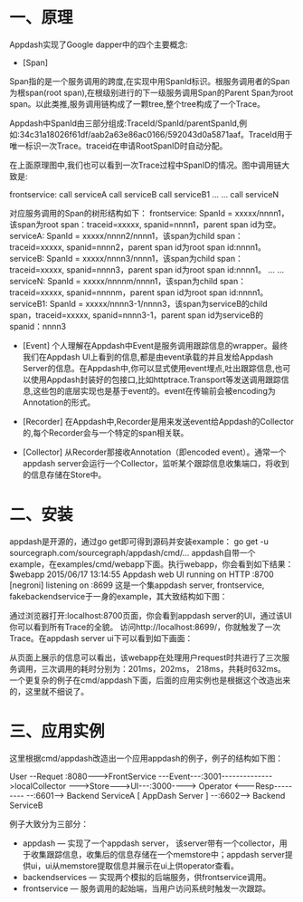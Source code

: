 # 一、原理
Appdash实现了Google dapper中的四个主要概念:

- [Span]

Span指的是一个服务调用的跨度,在实现中用SpanId标识。根服务调用者的Span为根span(root span),在根级别进行的下一级服务调用Span的Parent Span为root span。以此类推,服务调用链构成了一颗tree,整个tree构成了一个Trace。

Appdash中SpanId由三部分组成:TraceId/SpanId/parentSpanId,例如:34c31a18026f61df/aab2a63e86ac0166/592043d0a5871aaf。TraceId用于唯一标识一次Trace。traceid在申请RootSpanID时自动分配。

在上面原理图中,我们也可以看到一次Trace过程中SpanID的情况。图中调用链大致是:

frontservice:
    call serviceA
    call serviceB
                    call serviceB1
    ... ... 
    call serviceN

对应服务调用的Span的树形结构如下：
frontservice: SpanId = xxxxx/nnnn1，该span为root span：traceid=xxxxx, spanid=nnnn1，parent span id为空。
serviceA: SpanId = xxxxx/nnnn2/nnnn1，该span为child span：traceid=xxxxx, spanid=nnnn2，parent span id为root span id:nnnn1。
serviceB: SpanId = xxxxx/nnnn3/nnnn1，该span为child span：traceid=xxxxx, spanid=nnnn3，parent span id为root span id:nnnn1。
… …
serviceN: SpanId = xxxxx/nnnnm/nnnn1，该span为child span：traceid=xxxxx, spanid=nnnnm，parent span id为root span id:nnnn1。
serviceB1: SpanId = xxxxx/nnnn3-1/nnnn3，该span为serviceB的child span，traceid=xxxxx, spanid=nnnn3-1，parent span id为serviceB的spanid：nnnn3

- [Event]
个人理解在Appdash中Event是服务调用跟踪信息的wrapper。最终我们在Appdash UI上看到的信息,都是由event承载的并且发给Appdash Server的信息。在Appdash中,你可以显式使用event埋点,吐出跟踪信息,也可以使用Appdash封装好的包接口,比如httptrace.Transport等发送调用跟踪信息,这些包的底层实现也是基于event的。event在传输前会被encoding为Annotation的形式。

- [Recorder]
在Appdash中,Recorder是用来发送event给Appdash的Collector的,每个Recorder会与一个特定的span相关联。

- [Collector]
从Recorder那接收Annotation（即encoded event）。通常一个appdash server会运行一个Collector，监听某个跟踪信息收集端口，将收到的信息存储在Store中。


# 二、安装
appdash是开源的，通过go get即可得到源码并安装example：
 go get -u sourcegraph.com/sourcegraph/appdash/cmd/…
appdash自带一个example，在examples/cmd/webapp下面。执行webapp，你会看到如下结果：
$webapp
2015/06/17 13:14:55 Appdash web UI running on HTTP :8700
[negroni] listening on :8699
这是一个集appdash server, frontservice, fakebackendservice于一身的example，其大致结构如下图：

通过浏览器打开:localhost:8700页面，你会看到appdash server的UI，通过该UI你可以看到所有Trace的全貌。
访问http://localhost:8699/，你就触发了一次Trace。在appdash server ui下可以看到如下画面：


从页面上展示的信息可以看出，该webapp在处理用户request时共进行了三次服务调用，三次调用的耗时分别为：201ms，202ms， 218ms，共耗时632ms。
一个更复杂的例子在cmd/appdash下面，后面的应用实例也是根据这个改造出来的，这里就不细说了。

# 三、应用实例
这里根据cmd/appdash改造出一个应用appdash的例子，例子的结构如下图：

User --Requet :8080--->FrontService ---Event---:3001-------------->localCollector --->Store--->UI---:3000----> Operator
     <---Resp---------              --:6601--> Backend ServiceA    [    AppDash       Server    ]
                                    --:6602--> Backend ServiceB


例子大致分为三部分：
- appdash — 实现了一个appdash server， 该server带有一个collector，用于收集跟踪信息，收集后的信息存储在一个memstore中；appdash server提供ui，ui从memstore提取信息并展示在ui上供operator查看。
- backendservices — 实现两个模拟的后端服务，供frontservice调用。
- frontservice — 服务调用的起始端，当用户访问系统时触发一次跟踪。




